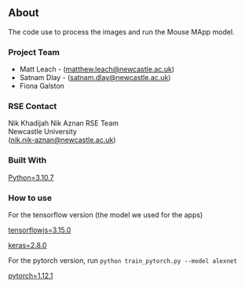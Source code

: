 ## About

The code use to process the images and run the Mouse MApp model.

### Project Team
* Matt Leach - ([matthew.leach@newcastle.ac.uk](mailto:matthew.leach@newcastle.ac.uk))
* Satnam Dlay - ([satnam.dlay@newcastle.ac.uk](mailto:rsatnam.dlay@newcastle.ac.uk))
* Fiona Galston


### RSE Contact
Nik Khadijah Nik Aznan
RSE Team  
Newcastle University  
([nik.nik-aznan@newcastle.ac.uk](mailto:nik.nik-aznan@newcastle.ac.uk))  

### Built With

[Python=3.10.7](https://www.python.org/downloads/)  

### How to use
For the tensorflow version (the model we used for the apps)

[tensorflowjs=3.15.0](https://www.tensorflow.org/js/tutorials/setup)

[keras=2.8.0 ](https://www.tensorflow.org/install)

For the pytorch version, run `python train_pytorch.py --model alexnet`

[pytorch=1.12.1](https://pytorch.org/)
